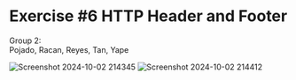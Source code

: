 # Exercise #6 HTTP Header and Footer



Group 2:<br>
Pojado, Racan, Reyes, Tan, Yape <br>

![Screenshot 2024-10-02 214345](https://github.com/user-attachments/assets/dda6277e-dc9b-4074-94a9-740366a20c3d)
![Screenshot 2024-10-02 214412](https://github.com/user-attachments/assets/3c7f310d-34ab-4192-8cb2-e9ee9b03a9ed)

